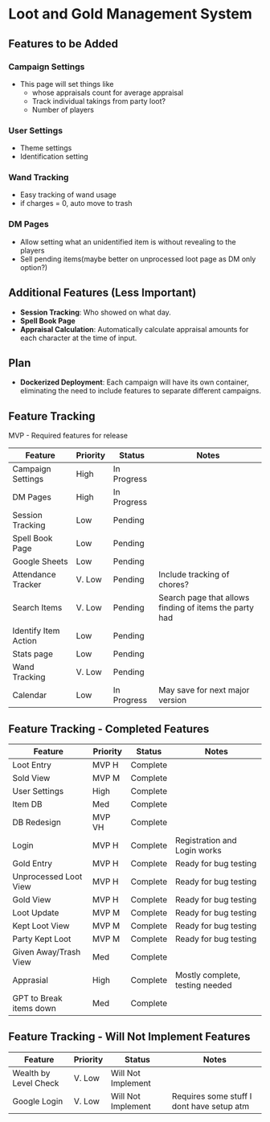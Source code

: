 # Loot and Gold Management System

## Features to be Added

### Campaign Settings
- This page will set things like 
  - whose appraisals count for average appraisal
  - Track individual takings from party loot?
  - Number of players

### User Settings
- Theme settings
- Identification setting 

### Wand Tracking
- Easy tracking of wand usage
- if charges = 0, auto move to trash

### DM Pages
- Allow setting what an unidentified item is without revealing to the players
- Sell pending items(maybe better on unprocessed loot page as DM only option?)

## Additional Features (Less Important)
- **Session Tracking**: Who showed on what day.
- **Spell Book Page**
- **Appraisal Calculation**: Automatically calculate appraisal amounts for each character at the time of input.

## Plan
- **Dockerized Deployment**: Each campaign will have its own container, eliminating the need to include features to separate different campaigns.

## Feature Tracking
MVP - Required features for release

| Feature                  | Priority | Status             | Notes                                                  | 
|--------------------------|----------|--------------------|--------------------------------------------------------|
| Campaign Settings        | High     | In Progress        |                                                        |
| DM Pages                 | High     | In Progress        |                                                        |
| Session Tracking         | Low      | Pending            |                                                        |
| Spell Book Page          | Low      | Pending            |                                                        |
| Google Sheets            | Low      | Pending            |                                                        |
| Attendance Tracker       | V. Low   | Pending            | Include tracking of chores?                            |
| Search Items             | V. Low   | Pending            | Search page that allows finding of items the party had |
| Identify Item Action     | Low      | Pending            |                                                        |
| Stats page               | Low      | Pending            |                                                        |
| Wand Tracking            | V. Low   | Pending            |                                                        |
| Calendar                 | Low      | In Progress        | May save for next major version                        |

## Feature Tracking - Completed Features

| Feature                  | Priority | Status   | Notes                                                  | 
|--------------------------|----------|----------|--------------------------------------------------------|
| Loot Entry               | MVP H    | Complete |                                                        |
| Sold View                | MVP M    | Complete |                                                        |
| User Settings            | High     | Complete |                                                        |
| Item DB                  | Med      | Complete |                                                        |
| DB Redesign              | MVP VH   | Complete |                                                        |
| Login                    | MVP H    | Complete | Registration and Login works                           |
| Gold Entry               | MVP H    | Complete | Ready for bug testing                                  |
| Unprocessed Loot View    | MVP H    | Complete | Ready for bug testing                                  |
| Gold View                | MVP H    | Complete | Ready for bug testing                                  |
| Loot Update              | MVP M    | Complete | Ready for bug testing                                  |
| Kept Loot View           | MVP M    | Complete | Ready for bug testing                                  |
| Party Kept Loot          | MVP M    | Complete | Ready for bug testing                                  |
| Given Away/Trash View    | Med      | Complete |                                                        |
| Apprasial                | High     | Complete | Mostly complete, testing needed                        |
| GPT to Break items down  | Med      | Complete |                                                        |

## Feature Tracking - Will Not Implement Features

| Feature                  | Priority | Status              | Notes                                     | 
|--------------------------|----------|---------------------|-------------------------------------------|
| Wealth by Level Check    | V. Low   | Will Not Implement  |                                           |
| Google Login             | V. Low   | Will Not Implement  | Requires some stuff I dont have setup atm |
